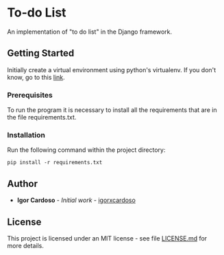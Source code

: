 # To-do List

An implementation of "to do list" in the Django framework.



## Getting Started

Initially create a virtual environment using python's virtualenv. If you don't know, go to this [link](https://www.treinaweb.com.br/blog/criando-ambientes-virtuais-para-projetos-python-com-o-virtualenv).

### Prerequisites

To run the program it is necessary to install all the requirements that are in the file requirements.txt.

### Installation
Run the following command within the project directory:

```
pip install -r requirements.txt
```

## Author

* **Igor Cardoso** - *Initial work* - [igorxcardoso](https://github.com/igorxcardoso)

## License

This project is licensed under an MIT license - see file [LICENSE.md](LICENSE.md) for more details.


